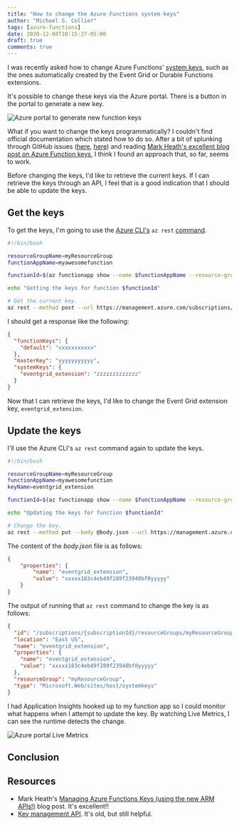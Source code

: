 ```yaml
---
title: "How to change the Azure Functions system keys"
author: "Michael S. Collier"
tags: [azure-functions]
date: 2020-12-08T10:15:27-05:00
draft: true
comments: true
---
```


I was recently asked how to change Azure Functions' [system keys](https://docs.microsoft.com/azure/azure-functions/security-concepts#system-key), such as the ones automatically created by the Event Grid or Durable Functions extensions.

It's possible to change these keys via the Azure portal.  There is a button in the portal to generate a new key.

![Azure portal to generate new function keys](/images/azure-functions-system-key-change/portal-renew-key-value-with-arrows.png)

What if you want to change the keys programmatically?  I couldn't find official documentation which stated how to do so.  After a bit of splunking through GitHub issues ([here](https://github.com/Azure/azure-functions-host/issues/4728), [here](https://github.com/Azure/azure-functions-host/issues/3994#issuecomment-472108298)) and reading [Mark Heath's excellent blog post on Azure Function keys](https://markheath.net/post/managing-azure-functions-keys-2), I think I found an approach that, so far, seems to work.

Before changing the keys, I'd like to retrieve the current keys.  If I can retrieve the keys through an API, I feel that is a good indication that I should be able to update the keys.

## Get the keys

To get the keys, I'm going to use the [Azure CLI's](https://docs.microsoft.com/cli/azure/what-is-azure-cli) `az rest` [command](https://docs.microsoft.com/cli/azure/reference-index?view=azure-cli-latest#az_rest).

```bash
#!/bin/bash

resourceGroupName=myResourceGroup
functionAppName=myawesomefunction

functionId=$(az functionapp show --name $functionAppName --resource-group $resourceGroupName --query id --output tsv)

echo "Getting the keys for function $functionId"

# Get the current key.
az rest --method post --url https://management.azure.com/subscriptions/{subscriptionId}/resourceGroups/$resourceGroupName/providers/Microsoft.Web/sites/$functionAppName/host/default/listkeys?api-version=2016-08-01
```

I should get a response like the following:

```json
{
  "functionKeys": {
    "default": "xxxxxxxxxxx"
  },
  "masterKey": "yyyyyyyyyyy",
  "systemKeys": {
    "eventgrid_extension": "zzzzzzzzzzzzz"
  }
}
```

Now that I can retrieve the keys, I'd like to change the Event Grid extension key, `eventgrid_extension`.

## Update the keys

I'll use the Azure CLI's `az rest` command again to update the keys.

```bash
#!/bin/bash

resourceGroupName=myResourceGroup
functionAppName=myawesomefunction
keyName=eventgrid_extension

functionId=$(az functionapp show --name $functionAppName --resource-group $resourceGroupName --query id --output tsv)

echo "Updating the keys for function $functionId"

# Change the key.
az rest --method put --body @body.json --url https://management.azure.com/subscriptions/{subscriptionId}/resourceGroups/$resourceGroupName/providers/Microsoft.Web/sites/$functionAppName/host/default/systemkeys/$keyName?api-version=2016-08-01
```

The content of the *body.json* file is as follows:

```json
{
    "properties": {
        "name": "eventgrid_extension",
        "value": "xxxxx183c4eb49f289f23940bf0yyyyy"
    }
}
```

The output of running that `az rest` command to change the key is as follows:

```json
{
  "id": "/subscriptions/{subscriptionId}/resourceGroups/myResourceGroup/providers/Microsoft.Web/sites/myawesomefunction/host/default/systemkeys/eventgrid_extension",
  "location": "East US",
  "name": "eventgrid_extension",
  "properties": {
    "name": "eventgrid_extension",
    "value": "xxxxx183c4eb49f289f23940bf0yyyyy"
  },
  "resourceGroup": "myResourceGroup",
  "type": "Microsoft.Web/sites/host/systemkeys"
}
```

I had Application Insights hooked up to my function app so I could monitor what happens when I attempt to update the key.  By watching Live Metrics, I can see the runtime detects the change.

![Azure portal Live Metrics](/images/azure-functions-system-key-change/portal-ai-live-metrics-key-changed-small.png)

## Conclusion

## Resources

- Mark Heath's [Managing Azure Functions Keys (using the new ARM APIs!)](https://markheath.net/post/managing-azure-functions-keys-2) blog post. It's excellent!!
- [Key management API](https://github.com/Azure/azure-functions-host/wiki/Key-management-API). It's old, but still helpful.
